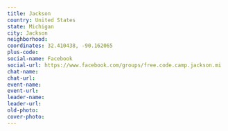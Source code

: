 ```yaml
---
title: Jackson
country: United States
state: Michigan
city: Jackson
neighborhood: 
coordinates: 32.410438, -90.162065
plus-code:
social-name: Facebook
social-url: https://www.facebook.com/groups/free.code.camp.jackson.mi
chat-name:
chat-url:
event-name:
event-url:
leader-name:
leader-url:
old-photo: 
cover-photo:
---
```

